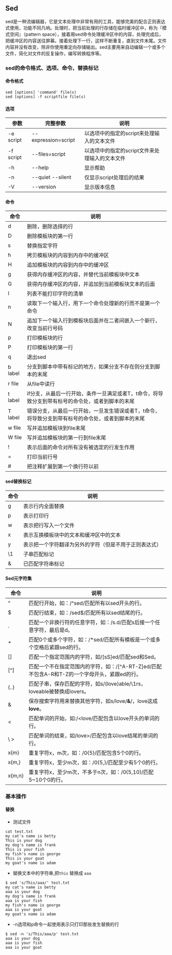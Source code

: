 ## Sed
sed是一种流编辑器，它是文本处理中非常有用的工具，能够完美的配合正则表达式使用，功能不同凡响。处理时，把当前处理的行存储在临时缓冲区中，称为『模式空间』（pattern space），接着用sed命令处理缓冲区中的内容，处理完成后，把缓冲区的内容送往屏幕。接着处理下一行，这样不断重复，直到文件末尾。文件内容并没有改变，除非你使用重定向存储输出。sed主要用来自动编辑一个或多个文件，简化对文件的反复操作，编写转换程序等。

### sed的命令格式、选项、命令、替换标记

#### 命令格式

```
sed [options] 'command' file(s)
sed [options] -f scriptfile file(s)
```

#### 选项

| 参数      | 完整参数            | 说明                                           |
| --------- | ------------------- | ---------------------------------------------- |
| -e script | --expression=script | 以选项中的指定的script来处理输入的文本文件     |
| -f script | --files=script      | 以选项中的指定的script文件来处理输入的文本文件 |
| -h        | --help              | 显示帮助                                       |
| -n        | --quiet --silent    | 仅显示script处理后的结果                       |
| -V        | --version           | 显示版本信息                                   |

#### 命令

| 命令    | 说明                                                         |
| ------- | ------------------------------------------------------------ |
| d       | 删除，删除选择的行                                           |
| D       | 删除模板块的第一行                                           |
| s       | 替换指定字符                                                 |
| h       | 拷贝模板块的内容到内存中的缓冲区                             |
| H       | 追加模板块的内容到内存中的缓冲区                             |
| g       | 获得内存缓冲区的内容，并替代当前模板块中文本                 |
| G       | 获得内存缓冲区的内容，并追加到当前模板块文本的后面           |
| l       | 列表不能打印字符的清单                                       |
| n       | 读取下一个输入行，用下一个命令处理新的行而不是第一个命令     |
| N       | 追加下一个输入行到模板块后面并在二者间嵌入一个新行，改变当前行号码 |
| p       | 打印模板块的行                                               |
| P       | 打印模板块的第一行                                           |
| q       | 退出sed                                                      |
| b label | 分支到脚本中带有标记的地方，如果分支不存在则分支到脚本的末尾 |
| r file  | 从file中读行                                                 |
| t label | if分支，从最后一行开始，条件一旦满足或者T，t命令，将导致分支到带有标号的命令处，或者到脚本的末尾 |
| T label | 错误分支，从最后一行开始，一旦发生错误或者T，t命令，将导致分支到带有标号的命令处，或者到脚本的末尾 |
| w file  | 写并追加模板块到file末尾                                     |
| W file  | 写并追加模板块的第一行到file末尾                             |
| !       | 表示后面的命令对所有没有被选定的行发生作用                   |
| =       | 打印当前行号                                                 |
| #       | 把注释扩展到第一个换行符以前                                 |

#### sed替换标记

| 命令 | 说明                                                   |
| ---- | ------------------------------------------------------ |
| g    | 表示行内全面替换                                       |
| p    | 表示打印行                                             |
| w    | 表示把行写入一个文件                                   |
| x    | 表示互换模板块中的文本和缓冲区中的文本                 |
| y    | 表示把一个字符翻译为另外的字符（但是不用于正则表达式） |
| \1   | 子串匹配标记                                           |
| &    | 已匹配字符串标记                                       |

#### Sed元字符集

| 命令   | 说明                                                         |
| ------ | ------------------------------------------------------------ |
| ^      | 匹配行开始，如：/^sed/匹配所有以sed开头的行。                |
| $      | 匹配行结束，如：/sed$/匹配所有以sed结尾的行。                |
| .      | 匹配一个非换行符的任意字符，如：/s.d/匹配s后接一个任意字符，最后是d。 |
| *      | 匹配0个或多个字符，如：/*sed/匹配所有模板是一个或多个空格后紧跟sed的行。 |
| []     | 匹配一个指定范围内的字符，如/[sS]ed/匹配sed和Sed。           |
| [^]    | 匹配一个不在指定范围内的字符，如：/[^A-RT-Z]ed/匹配不包含A-R和T-Z的一个字母开头，紧跟ed的行。 |
| (..)   | 匹配子串，保存匹配的字符，如s/(love)able/\1rs，loveable被替换成lovers。 |
| &      | 保存搜索字符用来替换其他字符，如s/love/**&**/，love这成**love**。 |
| <      | 匹配单词的开始，如:/<love/匹配包含以love开头的单词的行。     |
| \ >    | 匹配单词的结束，如/love>/匹配包含以love结尾的单词的行。      |
| x{m}   | 重复字符x，m次，如：/0{5}/匹配包含5个0的行。                 |
| x{m,}  | 重复字符x，至少m次，如：/0{5,}/匹配至少有5个0的行。          |
| x{m,n} | 重复字符x，至少m次，不多于n次，如：/0{5,10}/匹配5~10个0的行。 |



### 基本操作

#### 替换

+ 测试文件

```
cat test.txt
my cat's name is betty
This is your dog
my dog's name is frank
This is your fish
my fish's name is george
This is your goat
my goat's name is adam
```

+ 替换文本中的字符串,把`this` 替换成 `aaa`

```
$ sed 's/This/aaa/' test.txt
my cat's name is betty
aaa is your dog
my dog's name is frank
aaa is your fish
my fish's name is george
aaa is your goat
my goat's name is adam
```

+ -n选项和p命令一起使用表示只打印那些发生替换的行

```
$ sed -n 's/This/aaa/p' test.txt
aaa is your dog
aaa is your fish
aaa is your goat
```




